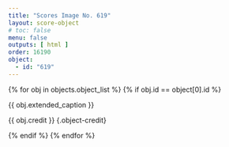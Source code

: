 ```yaml
---
title: "Scores Image No. 619"
layout: score-object
# toc: false
menu: false
outputs: [ html ]
order: 16190
object:
  - id: "619"
---
```


{% for obj in objects.object_list %}
{% if obj.id == object[0].id %}

{{ obj.extended_caption }}

{{ obj.credit }} {.object-credit}

{% endif %}
{% endfor %}
